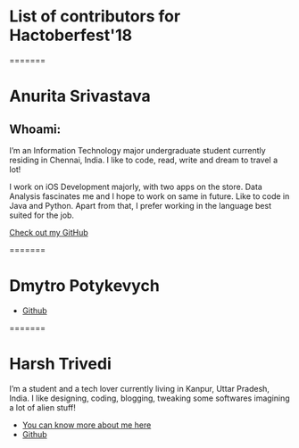 # List of contributors for Hactoberfest'18


=======
# Anurita Srivastava

## Whoami:
I’m an Information Technology major undergraduate student currently residing in Chennai, India. I like to code, read, write  and dream to travel a lot! 

I work on iOS Development majorly, with two apps on the store. Data Analysis fascinates me and I hope to work on same in future. Like to code in Java and Python. Apart from that, I prefer working in the language best suited for the job.

[Check out my GitHub](https://github.com/AnuritaS/)

=======
# Dmytro Potykevych

- [Github](https://github.com/dbitwy)

=======
# Harsh Trivedi

I’m a student and a tech lover currently living in Kanpur, Uttar Pradesh, India. I like designing, coding, blogging, tweaking some softwares imagining a lot of alien stuff!

- [You can know more about me here](https://harsh98trivedi.github.io/blog/Hello-World)
- [Github](https://github/com/harsh98trivedi)
